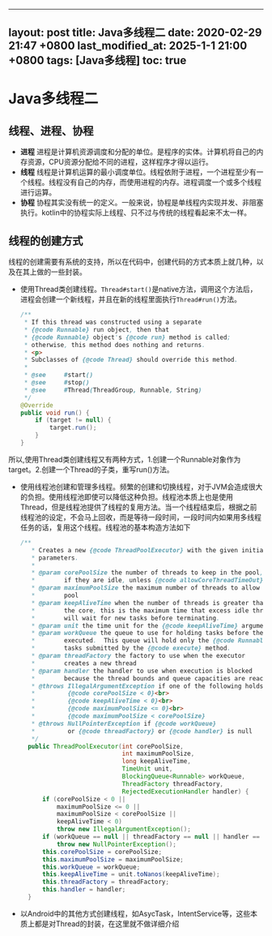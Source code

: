 
---
layout: post
title: Java多线程二
date: 2020-02-29 21:47 +0800
last_modified_at: 2025-1-1 21:00 +0800
tags: [Java多线程]
toc: true
---

# Java多线程二

## 线程、进程、协程

* __进程__ 进程是计算机资源调度和分配的单位。是程序的实体。计算机将自己的内存资源，CPU资源分配给不同的进程，这样程序才得以运行。
* __线程__ 线程是计算机运算的最小调度单位。线程依附于进程，一个进程至少有一个线程。线程没有自己的内存，而使用进程的内存。进程调度一个或多个线程进行运算。
* __协程__ 协程其实没有统一的定义。一般来说，协程是单线程内实现并发、非阻塞执行。kotlin中的协程实际上线程、只不过与传统的线程看起来不太一样。

## 线程的创建方式
线程的创建需要有系统的支持，所以在代码中，创建代码的方式本质上就几种，以及在其上做的一些封装。
* 使用Thread类创建线程。`Thread#start()`是native方法，调用这个方法后，进程会创建一个新线程，并且在新的线程里面执行`Thread#run()`方法。
  ```Java
  /**
   * If this thread was constructed using a separate
   * {@code Runnable} run object, then that
   * {@code Runnable} object's {@code run} method is called;
   * otherwise, this method does nothing and returns.
   * <p>
   * Subclasses of {@code Thread} should override this method.
   *
   * @see     #start()
   * @see     #stop()
   * @see     #Thread(ThreadGroup, Runnable, String)
   */
  @Override
  public void run() {
      if (target != null) {
          target.run();
      }
  }
  ```
所以,使用Thread类创建线程又有两种方式，1.创建一个Runnable对象作为target。2.创建一个Thread的子类，重写run()方法。
* 使用线程池创建和管理多线程。频繁的创建和切换线程，对于JVM会造成很大的负担。使用线程池即使可以降低这种负担。线程池本质上也是使用Thread，但是线程池提供了线程的复用方法。当一个线程结束后，根据之前线程池的设定，不会马上回收，而是等待一段时间，一段时间内如果用多线程任务的话，复用这个线程。线程池的基本构造方法如下
  ```Java
  /**
     * Creates a new {@code ThreadPoolExecutor} with the given initial
     * parameters.
     *
     * @param corePoolSize the number of threads to keep in the pool, even
     *        if they are idle, unless {@code allowCoreThreadTimeOut} is set
     * @param maximumPoolSize the maximum number of threads to allow in the
     *        pool
     * @param keepAliveTime when the number of threads is greater than
     *        the core, this is the maximum time that excess idle threads
     *        will wait for new tasks before terminating.
     * @param unit the time unit for the {@code keepAliveTime} argument
     * @param workQueue the queue to use for holding tasks before they are
     *        executed.  This queue will hold only the {@code Runnable}
     *        tasks submitted by the {@code execute} method.
     * @param threadFactory the factory to use when the executor
     *        creates a new thread
     * @param handler the handler to use when execution is blocked
     *        because the thread bounds and queue capacities are reached
     * @throws IllegalArgumentException if one of the following holds:<br>
     *         {@code corePoolSize < 0}<br>
     *         {@code keepAliveTime < 0}<br>
     *         {@code maximumPoolSize <= 0}<br>
     *         {@code maximumPoolSize < corePoolSize}
     * @throws NullPointerException if {@code workQueue}
     *         or {@code threadFactory} or {@code handler} is null
     */
    public ThreadPoolExecutor(int corePoolSize,
                              int maximumPoolSize,
                              long keepAliveTime,
                              TimeUnit unit,
                              BlockingQueue<Runnable> workQueue,
                              ThreadFactory threadFactory,
                              RejectedExecutionHandler handler) {
        if (corePoolSize < 0 ||
            maximumPoolSize <= 0 ||
            maximumPoolSize < corePoolSize ||
            keepAliveTime < 0)
            throw new IllegalArgumentException();
        if (workQueue == null || threadFactory == null || handler == null)
            throw new NullPointerException();
        this.corePoolSize = corePoolSize;
        this.maximumPoolSize = maximumPoolSize;
        this.workQueue = workQueue;
        this.keepAliveTime = unit.toNanos(keepAliveTime);
        this.threadFactory = threadFactory;
        this.handler = handler;
    }  
  ```
* 以Android中的其他方式创建线程，如AsycTask，IntentService等，这些本质上都是对Thread的封装，在这里就不做详细介绍
